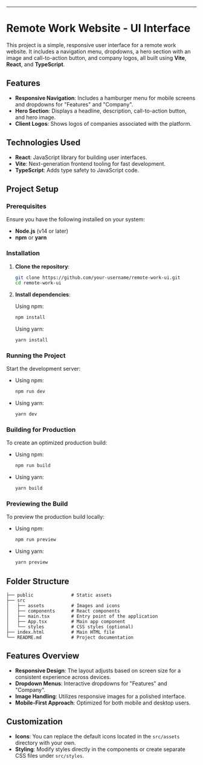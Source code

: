 
---

# Remote Work Website - UI Interface

This project is a simple, responsive user interface for a remote work website. It includes a navigation menu, dropdowns, a hero section with an image and call-to-action button, and company logos, all built using **Vite**, **React**, and **TypeScript**.

## Features

- **Responsive Navigation**: Includes a hamburger menu for mobile screens and dropdowns for "Features" and "Company".
- **Hero Section**: Displays a headline, description, call-to-action button, and hero image.
- **Client Logos**: Shows logos of companies associated with the platform.

## Technologies Used

- **React**: JavaScript library for building user interfaces.
- **Vite**: Next-generation frontend tooling for fast development.
- **TypeScript**: Adds type safety to JavaScript code.
  
## Project Setup

### Prerequisites

Ensure you have the following installed on your system:

- **Node.js** (v14 or later)
- **npm** or **yarn**

### Installation

1. **Clone the repository**:
   ```bash
   git clone https://github.com/your-username/remote-work-ui.git
   cd remote-work-ui
   ```

2. **Install dependencies**:

   Using npm:
   ```bash
   npm install
   ```

   Using yarn:
   ```bash
   yarn install
   ```

### Running the Project

Start the development server:

- Using npm:
  ```bash
  npm run dev
  ```

- Using yarn:
  ```bash
  yarn dev
  ```


### Building for Production

To create an optimized production build:

- Using npm:
  ```bash
  npm run build
  ```

- Using yarn:
  ```bash
  yarn build
  ```

### Previewing the Build

To preview the production build locally:

- Using npm:
  ```bash
  npm run preview
  ```

- Using yarn:
  ```bash
  yarn preview
  ```

## Folder Structure

```
├── public              # Static assets
├── src
│   ├── assets          # Images and icons
│   ├── components      # React components
│   ├── main.tsx        # Entry point of the application
│   ├── App.tsx         # Main app component
│   └── styles          # CSS styles (optional)
├── index.html          # Main HTML file
└── README.md           # Project documentation
```

## Features Overview

- **Responsive Design**: The layout adjusts based on screen size for a consistent experience across devices.
- **Dropdown Menus**: Interactive dropdowns for "Features" and "Company".
- **Image Handling**: Utilizes responsive images for a polished interface.
- **Mobile-First Approach**: Optimized for both mobile and desktop users.

## Customization

- **Icons**: You can replace the default icons located in the `src/assets` directory with your own.
- **Styling**: Modify styles directly in the components or create separate CSS files under `src/styles`.



